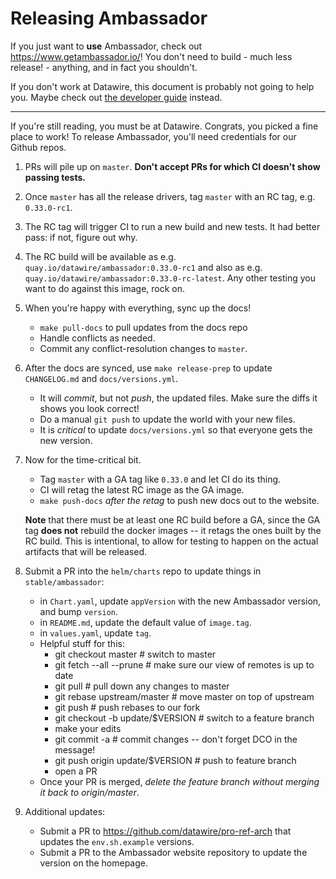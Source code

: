 Releasing Ambassador
====================

If you just want to **use** Ambassador, check out https://www.getambassador.io/! You don't need to build - much less release! - anything, and in fact you shouldn't.

If you don't work at Datawire, this document is probably not going to help you. Maybe check out [the developer guide](BUILDING.md) instead.

----

If you're still reading, you must be at Datawire. Congrats, you picked a fine place to work! To release Ambassador, you'll need credentials for our Github repos.

1. PRs will pile up on `master`. **Don't accept PRs for which CI doesn't show passing tests.**

2. Once `master` has all the release drivers, tag `master` with an RC tag, e.g. `0.33.0-rc1`.

3. The RC tag will trigger CI to run a new build and new tests. It had better pass: if not, figure out why.

4. The RC build will be available as e.g. `quay.io/datawire/ambassador:0.33.0-rc1` and also as e.g. `quay.io/datawire/ambassador:0.33.0-rc-latest`. Any other testing you want to do against this image, rock on.

5. When you're happy with everything, sync up the docs!
   - `make pull-docs` to pull updates from the docs repo
   - Handle conflicts as needed.
   - Commit any conflict-resolution changes to `master`.

6. After the docs are synced, use `make release-prep` to update `CHANGELOG.md` and `docs/versions.yml`.
   - It will _commit_, but not _push_, the updated files. Make sure the diffs it shows you look correct!
   - Do a manual `git push` to update the world with your new files.
   - It is *critical* to update `docs/versions.yml` so that everyone gets the new version.

7. Now for the time-critical bit.
   - Tag `master` with a GA tag like `0.33.0` and let CI do its thing.
   - CI will retag the latest RC image as the GA image.
   - `make push-docs` _after the retag_ to push new docs out to the website.

   **Note** that there must be at least one RC build before a GA, since the GA tag **does not** rebuild the docker images -- it retags the ones built by the RC build. This is intentional, to allow for testing to happen on the actual artifacts that will be released.

8. Submit a PR into the `helm/charts` repo to update things in `stable/ambassador`:
   - in `Chart.yaml`, update `appVersion` with the new Ambassador version, and bump `version`.
   - in `README.md`, update the default value of `image.tag`.
   - in `values.yaml`, update `tag`.
   - Helpful stuff for this:
      - git checkout master               # switch to master
      - git fetch --all --prune           # make sure our view of remotes is up to date
      - git pull                          # pull down any changes to master
      - git rebase upstream/master        # move master on top of upstream
      - git push                          # push rebases to our fork
      - git checkout -b update/$VERSION   # switch to a feature branch
      - make your edits
      - git commit -a                     # commit changes -- don't forget DCO in the message!
      - git push origin update/$VERSION   # push to feature branch
      - open a PR
    - Once your PR is merged, _delete the feature branch without merging it back to origin/master_.

9. Additional updates:
   - Submit a PR to https://github.com/datawire/pro-ref-arch that updates the `env.sh.example` versions.
   - Submit a PR to the Ambassador website repository to update the version on the homepage.
